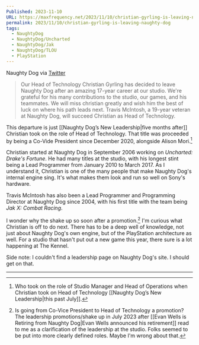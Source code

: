 ```yaml
---
Published: 2023-11-10
URL: https://maxfrequency.net/2023/11/10/christian-gyrling-is-leaving-naughty-dog
permalink: 2023/11/10/christian-gyrling-is-leaving-naughty-dog
tags:
  - NaughtyDog
  - NaughtyDog/Uncharted
  - NaughtyDog/Jak
  - NaughtyDog/TLOU
  - PlayStation
---
```

Naughty Dog via [Twitter](https://x.com/Naughty_Dog/status/1723037844149616645)

> Our Head of Technology Christian Gyrling has decided to leave Naughty Dog after an amazing 17-year career at our studio. We're grateful for his many contributions to the studio, our games, and his teammates. We will miss christian greatly and wish him the best of luck on where his path leads next. Travis McIntosh, a 19-year veteran at Naughty Dog, will succeed Christian as Head of Technology.

This departure is just [[Naughty Dog’s New Leadership|five months after]] Christian took on the role of Head of Technology. That title was proceeded by being a Co-Vide President since December 2020, alongside Alison Mori.[^1] 

Christian started at Naughty Dog in September 2006 working on *Uncharted: Drake's Fortune*. He had many titles at the studio, with his longest stint being a Lead Programmer from January 2010 to March 2017. As I understand it, Christian is one of the many people that make Naughty Dog's internal engine sing. It's what makes them look and run so well on Sony's hardware. 

Travis McIntosh has also been a Lead Programmer and Programming Director at Naughty Dog since 2004, with his first title with the team being *Jak X: Combat Racing*.

I wonder why the shake up so soon after a promotion.[^2] I'm curious what Christian is off to do next. There has to be a deep well of knowledge, not just about Naughty Dog's own engine, but of the PlayStation architecture as well. For a studio that hasn't put out a new game this year, there sure is a lot happening at The Kennel.

Side note: I couldn't find a leadership page on Naughty Dog's site. I should get on that. 

---
[^1]: Who took on the role of Studio Manager and Head of Operations when Christian took on Head of Technology [[Naughty Dog’s New Leadership|this past July]].

[^2]: Is going from Co-Vice President to Head of Technology a promotion? The leadership promotions/shake up in July 2023 after [[Evan Wells is Retiring from Naughty Dog|Evan Wells announced his retirement]] read to me as a clarification of the leadership at the studio. Folks seemed to be put into more clearly defined roles. Maybe I'm wrong about that.